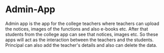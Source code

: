 # Admin-App
Admin app is the app for the college teachers where teachers can upload the notices, images of the functions and also e-books etc.
After that students from the college app can see that notices, images etc.
So these apps will act as the interaction between the teachers and the students.
Principal can also add the teacher's details and also can delete the data.
